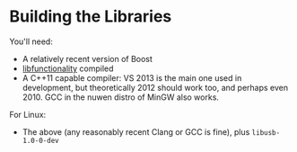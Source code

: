 # Building the Libraries

You'll need:
- A relatively recent version of Boost
- [libfunctionality][] compiled
- A C++11 capable compiler: VS 2013 is the main one used in development, but theoretically 2012 should work too, and perhaps even 2010. GCC in the nuwen distro of MinGW also works.

For Linux:
- The above (any reasonably recent Clang or GCC is fine), plus `libusb-1.0-0-dev`

[libfunctionality]:https://github.com/sensics/libfunctionality
